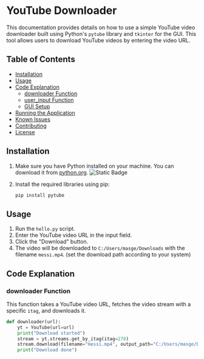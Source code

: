 # YouTube Downloader

This documentation provides details on how to use a simple YouTube video downloader built using Python's `pytube` library and `tkinter` for the GUI. This tool allows users to download YouTube videos by entering the video URL.

## Table of Contents

- [Installation](#installation)
- [Usage](#usage)
- [Code Explanation](#code-explanation)
  - [downloader Function](#downloader-function)
  - [user_input Function](#user_input-function)
  - [GUI Setup](#gui-setup)
- [Running the Application](#running-the-application)
- [Known Issues](#known-issues)
- [Contributing](#contributing)
- [License](#license)

## Installation

1. Make sure you have Python installed on your machine. You can download it from [python.org](https://www.python.org/). ![Static Badge](https://img.shields.io/badge/Python-3.7-blue)

2. Install the required libraries using pip:

    ```bash
    pip install pytube
    ```

## Usage

1. Run the `hello.py` script.
2. Enter the YouTube video URL in the input field.
3. Click the "Download" button.
4. The video will be downloaded to `C:/Users/masge/Downloads` with the filename `messi.mp4`. (set the download path according to your system)

## Code Explanation

### downloader Function

This function takes a YouTube video URL, fetches the video stream with a specific `itag`, and downloads it.

```python
def downloader(url):
    yt = YouTube(url=url)
    print("Download started")
    stream = yt.streams.get_by_itag(itag=278)
    stream.download(filename="messi.mp4", output_path="C:/Users/masge/Downloads")
    print("Download done")
